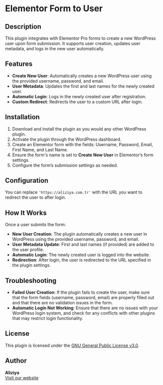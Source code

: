 # Elementor Form to User

## Description

This plugin integrates with Elementor Pro forms to create a new WordPress user upon form submission. It supports user creation, updates user metadata, and logs in the new user automatically.

## Features

- **Create New User**: Automatically creates a new WordPress user using the provided username, password, and email.
- **User Metadata**: Updates the first and last names for the newly created user.
- **Automatic Login**: Logs in the newly created user after registration.
- **Custom Redirect**: Redirects the user to a custom URL after login.

## Installation

1. Download and install the plugin as you would any other WordPress plugin.
2. Activate the plugin through the WordPress dashboard.
3. Create an Elementor form with the fields: Username, Password, Email, First Name, and Last Name.
4. Ensure the form's name is set to **Create New User** in Elementor’s form settings.
5. Configure the form’s submission settings as needed.

## Configuration

You can replace `'https://aliziya.com.tr'` with the URL you want to redirect the user to after login.

## How It Works

Once a user submits the form:

- **New User Creation**: The plugin automatically creates a new user in WordPress using the provided username, password, and email.
- **User Metadata Update**: First and last names (if provided) are added to the user profile.
- **Automatic Login**: The newly created user is logged into the website.
- **Redirection**: After login, the user is redirected to the URL specified in the plugin settings.

## Troubleshooting

- **Failed User Creation**: If the plugin fails to create the user, make sure that the form fields (username, password, email) are properly filled out and that there are no validation issues in the form.
- **Automatic Login Not Working**: Ensure that there are no issues with your WordPress login system, and check for any conflicts with other plugins that may restrict login functionality.

## License

This plugin is licensed under the [GNU General Public License v3.0](https://www.gnu.org/licenses/gpl-3.0.html).

## Author

**Aliziya**  
[Visit our website](https://aliziya.com.tr)
